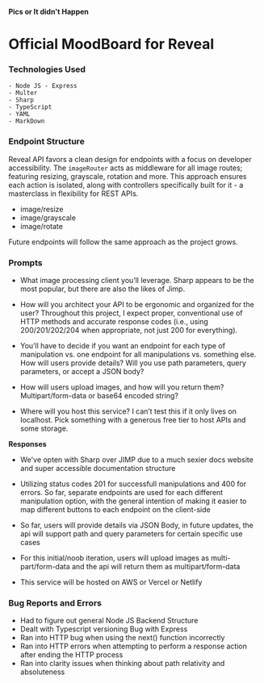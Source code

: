 

**Pics or It didn't Happen** 

<h1> Official MoodBoard for Reveal </h1>


### Technologies Used ###

```
- Node JS - Express
- Multer 
- Sharp
- TypeScript
- YAML
- MarkDown

```


### Endpoint Structure ###

Reveal API favors a clean design for endpoints with a focus on developer accessibility. The ``imageRouter`` acts as middleware for all image routes; featuring resizing, grayscale, rotation and more. This approach ensures each action is isolated, along with controllers specifically built for it - a masterclass in flexibility for REST APIs.

- image/resize
- image/grayscale
- image/rotate

Future endpoints will follow the same approach as the project grows.






### Prompts ###


- What image processing client you’ll leverage. Sharp appears to be the most popular, but there are also the likes of Jimp.

- How will you architect your API to be ergonomic and organized for the user? Throughout this project, I expect proper, conventional use of HTTP methods and accurate   response codes (i.e., using 200/201/202/204 when appropriate, not just 200 for everything).

- You’ll have to decide if you want an endpoint for each type of manipulation vs. one endpoint for all manipulations vs. something else. How will users provide details? Will you use path parameters, query parameters, or accept a JSON body?

- How will users upload images, and how will you return them? Multipart/form-data or base64 encoded string?

- Where will you host this service? I can’t test this if it only lives on localhost. Pick something with a generous free tier to host APIs and some storage.

**Responses**

- We've opten with Sharp over JIMP due to a much sexier docs website and super accessible documentation structure

- Utilizing status codes 201 for successfull manipulations and 400 for errors. So far, separate endpoints are used for each different manipulation option, with the general intention of making it easier to map different buttons to each endpoint on the client-side

- So far, users will provide details via JSON Body, in future updates, the api will support path and query parameters for certain specific use cases

- For this initial/noob iteration, users will upload images as multi-part/form-data and the api will return them as multipart/form-data

- This service will be hosted on AWS or Vercel or Netlify





### Bug Reports and Errors  ###

- Had to figure out general Node JS Backend Structure
- Dealt with Typescript versioning Bug with Express
- Ran into HTTP bug when using the next() function incorrectly 
- Ran into HTTP errors when attempting to perform a response action after ending the HTTP process
- Ran into clarity issues when thinking about path relativity and absoluteness



